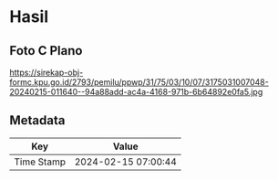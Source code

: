 # Hasil

## Foto C Plano

https://sirekap-obj-formc.kpu.go.id/2793/pemilu/ppwp/31/75/03/10/07/3175031007048-20240215-011640--94a88add-ac4a-4168-971b-6b64892e0fa5.jpg


## Metadata

| Key        | Value               |
| ---------- | ------------------- |
| Time Stamp | 2024-02-15 07:00:44 |



